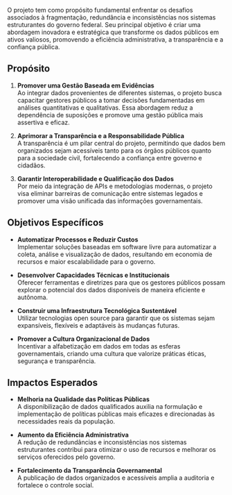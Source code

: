 O projeto tem como propósito fundamental enfrentar os desafios associados à fragmentação, redundância e inconsistências nos sistemas estruturantes do governo federal. Seu principal objetivo é criar uma abordagem inovadora e estratégica que transforme os dados públicos em ativos valiosos, promovendo a eficiência administrativa, a transparência e a confiança pública.

## Propósito

1. **Promover uma Gestão Baseada em Evidências**  
   Ao integrar dados provenientes de diferentes sistemas, o projeto busca capacitar gestores públicos a tomar decisões fundamentadas em análises quantitativas e qualitativas. Essa abordagem reduz a dependência de suposições e promove uma gestão pública mais assertiva e eficaz.

2. **Aprimorar a Transparência e a Responsabilidade Pública**  
   A transparência é um pilar central do projeto, permitindo que dados bem organizados sejam acessíveis tanto para os órgãos públicos quanto para a sociedade civil, fortalecendo a confiança entre governo e cidadãos.

3. **Garantir Interoperabilidade e Qualificação dos Dados**  
   Por meio da integração de APIs e metodologias modernas, o projeto visa eliminar barreiras de comunicação entre sistemas legados e promover uma visão unificada das informações governamentais.

## Objetivos Específicos

- **Automatizar Processos e Reduzir Custos**  
  Implementar soluções baseadas em software livre para automatizar a coleta, análise e visualização de dados, resultando em economia de recursos e maior escalabilidade para o governo.

- **Desenvolver Capacidades Técnicas e Institucionais**  
  Oferecer ferramentas e diretrizes para que os gestores públicos possam explorar o potencial dos dados disponíveis de maneira eficiente e autônoma.

- **Construir uma Infraestrutura Tecnológica Sustentável**  
  Utilizar tecnologias open source para garantir que os sistemas sejam expansíveis, flexíveis e adaptáveis às mudanças futuras.

- **Promover a Cultura Organizacional de Dados**  
  Incentivar a alfabetização em dados em todas as esferas governamentais, criando uma cultura que valorize práticas éticas, segurança e transparência.

## Impactos Esperados

- **Melhoria na Qualidade das Políticas Públicas**  
  A disponibilização de dados qualificados auxilia na formulação e implementação de políticas públicas mais eficazes e direcionadas às necessidades reais da população.

- **Aumento da Eficiência Administrativa**  
  A redução de redundâncias e inconsistências nos sistemas estruturantes contribui para otimizar o uso de recursos e melhorar os serviços oferecidos pelo governo.

- **Fortalecimento da Transparência Governamental**  
  A publicação de dados organizados e acessíveis amplia a auditoria e fortalece o controle social.
